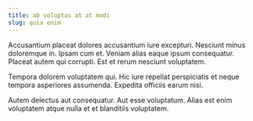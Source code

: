 ```yaml
---
title: ab voluptas at at modi
slug: quia enim
---
```


Accusantium placeat dolores accusantium iure excepturi. Nesciunt minus doloremque in. Ipsam cum et. Veniam alias eaque ipsum consequatur. Placeat autem qui corrupti. Est et rerum nesciunt voluptatem.

Tempora dolorem voluptatem qui. Hic iure repellat perspiciatis et neque tempora asperiores assumenda. Expedita officiis earum nisi.

Autem delectus aut consequatur. Aut esse voluptatum. Alias est enim voluptatem atque nulla et et blanditiis voluptatem.
